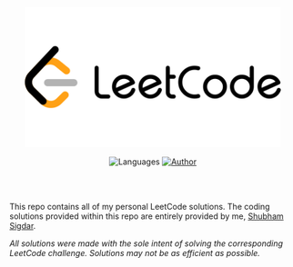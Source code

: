 <div align="center">
<img src="https://github.com/CrutchTheClutch/LeetCode/raw/master/logo.png" width="450" height="auto"/>

 ![Languages](https://img.shields.io/badge/Languages-Python-red.svg?style=flat)
[![Author](https://img.shields.io/badge/Author-Shubham%20Sigdar-blue.svg?style=flat)](https://leetcode.com/shubhamsigdar/)

</div>
</br>
</br>


This repo contains all of my personal LeetCode solutions. The coding solutions provided within this repo are entirely provided by me, [Shubham Sigdar](https://leetcode.com/shubhamsigdar/).

_All solutions were made with the sole intent of solving the corresponding LeetCode challenge. Solutions may not be as efficient as possible._
